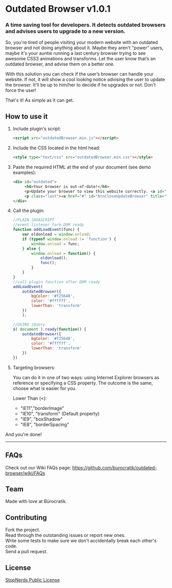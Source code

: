 # Outdated Browser v1.0.1

### A time saving tool for developers. It detects outdated browsers and advises users to upgrade to a new version.

So, you're tired of people visiting your modern website with an outdated browser and not doing anything about it.
Maybe they aren't "power" users, maybe it's your auntie running a last century browser trying to see awesome CSS3 animations and transforms. Let the user know that’s an outdated browser, and advise them on a better one.

With this solution you can check if the user’s browser can handle your website. If not, it will show a cool looking notice advising the user to update the browser. It'll be up to him/her to decide if he upgrades or not. Don't force the user!

That's it! As simple as it can get.


## How to use it


1. Include plugin's script:

    ```html
    <script src="outdatedBrowser.min.js"></script>
    ```

2. Include the CSS located in the html head:

    ```html
    <style type="text/css" src="outdatedBrowser.min.css"></style>
    ```

3. Paste the required HTML at the end of your document (see demo examples):

    ```html
    <div id="outdated">
         <h6>Your browser is out-of-date!</h6>
         <p>Update your browser to view this website correctly. <a id="btnUpdateBrowser" href="http://outdatedbrowser.com/">Update my browser now </a></p>
         <p class="last"><a href="#" id="btnCloseUpdateBrowser" title="Close">&times;</a></p>
    </div>
    ```




4. Call the plugin:

    ```javascript
    //PLAIN JAVASCRIPT
    //event listener form DOM ready
    function addLoadEvent(func) {
        var oldonload = window.onload;
        if (typeof window.onload != 'function') {
            window.onload = func;
        } else {
            window.onload = function() {
                oldonload();
                func();
            }
        }
    }
    //call plugin function after DOM ready
    addLoadEvent(
        outdatedBrowser({
            bgColor: '#f25648',
            color: '#ffffff',
            lowerThan: 'transform'
        })
        );

    //USING jQuery
    $( document ).ready(function() {
        outdatedBrowser({
            bgColor: '#f25648',
            color: '#ffffff',
            lowerThan: 'transform'
        })
    })
    ```

5. Targeting browsers:

    You can do it in one of two ways: using Internet Explorer browsers as reference or specifying a CSS property. The outcome is the same, choose what is easier for you.


    Lower Than (<):
    * "IE11","borderImage"
    * "IE10", "transform" (Default property)
    * "IE9", "boxShadow"
    * "IE8", "borderSpacing"


And you're done!
***

<!--## Structure

The basic structure of the project is given in the following way:


    ├── demo/
    │   └── index.html
    ├── imgs/
    │   └── outdatedBrowser-close.gif
    ├── src/
    │   ├── jquery.easing.1.3.min.js
    │   ├── jquery.min.js
    │   ├── jquery.outdatedBrowser.js
    │   ├── jquery.outdatedBrowser.min.js
    │   └── outdatedBrowser.css-->


## FAQs

Check out our Wiki FAQs page: https://github.com/burocratik/outdated-browser/wiki/FAQs

## Team

Made with love at Bürocratik.


## Contributing

Fork the project.
<br>Read through the outstanding issues or report new ones.
<br>Write some tests to make sure we don't accidentally break each other's code.
<br>Send a pull request.


## License

[StopNerds Public License](http://stopnerds.org/license/)
